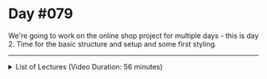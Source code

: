 # Day #079
We're going to work on the online shop project for multiple days - this is day 2. Time for the basic structure and setup and some first styling.

---

<details>
    <summary>List of Lectures (Video Duration: 56 minutes)</summary>
    <ul>
        <li>Adding EJS & First Views</li>
        <li>Populating & Rendering The First View</li>
        <li>Adding Base CSS Files & Static File Serving</li>
        <li>Adding CSS Variables & A Website Theme</li>
    </ul>
</details>